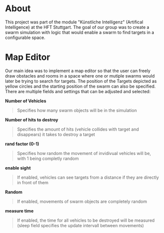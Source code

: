 # About
This project was part of the module "Künstliche Intelligenz" (Artifical Intelligence) at the HFT Stuttgart. The goal of our group was to create a swarm simulation with logic that would enable a swarm to find targets in a configurable space.

# Map Editor
Our main idea was to implement a map editor so that the user can freely draw obstacles and rooms in a space where one or mutiple swarms would later be trying to search for targets. The position of the Targets depicted as yellow circles and the starting position of the swarm can also be specified. There are multiple fields and settings that can be adjusted and selected:

**Number of Vehicles** 
> Specifies how many swarm objects will be in the simulation <br>

**Number of hits to destroy**

> Specifies the amount of hits (vehicle collides with target and disappears) it takes to destroy a target

**rand factor (0-1)**
> Specifies how random the movement of invidivual vehicles will be, with 1 being completly random

**enable sight**
> If enabled, vehicles can see targets from a distance if they are directly in front of them

**Random**
> If enabled, movements of swarm objects are completely random

**measure time**
> If enabled, the time for all vehicles to be destroyed will be measured (sleep field specifies the update intervall between movements)
